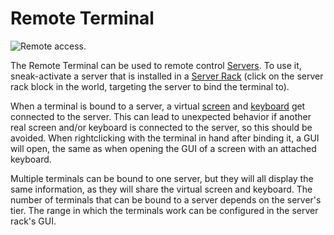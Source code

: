 # Remote Terminal

![Remote access.](oredict:oc:terminal)

The Remote Terminal can be used to remote control [Servers](server.md). To use it, sneak-activate a server that is installed in a [Server Rack](serverRack.md) (click on the server rack block in the world, targeting the server to bind the terminal to).

When a terminal is bound to a server, a virtual [screen](screen1.md) and [keyboard](keyboard.md) get connected to the server. This can lead to unexpected behavior if another real screen and/or keyboard is connected to the server, so this should be avoided. When rightclicking with the terminal in hand after binding it, a GUI will open, the same as when opening the GUI of a screen with an attached keyboard.

Multiple terminals can be bound to one server, but they will all display the same information, as they will share the virtual screen and keyboard. The number of terminals that can be bound to a server depends on the server's tier. The range in which the terminals work can be configured in the server rack's GUI.

